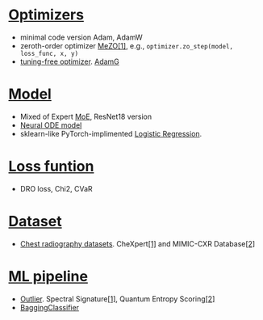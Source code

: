 # [Optimizers](https://github.com/YijiangPang/since-you-do-ML-you-may-need/tree/main/Optimizers)
* minimal code version Adam, AdamW
* zeroth-order optimizer [MeZO](https://github.com/YijiangPang/since-you-do-DL-you-may-need-components/tree/main/Optimizers/ZerothOptimizer)[[1]](https://arxiv.org/abs/2305.17333), e.g., ```optimizer.zo_step(model, loss_func, x, y)```
* [tuning-free optimizer](https://github.com/YijiangPang/since-you-do-DL-you-may-need-components/tree/main/Optimizers/Tuning_free). [AdamG](https://github.com/YijiangPang/since-you-do-DL-you-may-need-components/blob/main/Optimizers/Tuning_free/AdamG.py)

# [Model](https://github.com/YijiangPang/since-you-do-ML-you-may-need/tree/main/Model)
* Mixed of Expert [MoE](https://github.com/YijiangPang/since-you-do-ML-you-may-need/tree/main/Model/MoE), ResNet18 version
* [Neural ODE model](https://github.com/YijiangPang/since-you-do-DL-you-may-need-components/blob/main/Model/NeuralODE_model.py)
* sklearn-like PyTorch-implimented [Logistic Regression](https://github.com/YijiangPang/since-you-do-DL-you-may-need-components/blob/main/Model/LR_pytorch.py). 

# [Loss funtion](https://github.com/YijiangPang/since-you-do-ML-you-may-need/tree/main/Loss_function)
* DRO loss, Chi2, CVaR

# [Dataset](https://github.com/YijiangPang/since-you-do-ML-you-may-need/tree/main/Dataset)
* [Chest radiography datasets](https://github.com/YijiangPang/since-you-do-ML-you-may-need/tree/main/Dataset). CheXpert[[1]](https://stanfordmlgroup.github.io/competitions/chexpert/) and MIMIC-CXR Database[[2]](https://physionet.org/content/mimic-cxr/2.0.0/)


# [ML pipeline](https://github.com/YijiangPang/since-you-do-ML-you-may-need/tree/main/ML_pipeline)
* [Outlier](https://github.com/YijiangPang/since-you-do-ML-you-may-need/tree/main/ML_pipeline/Outlier). Spectral Signature[[1]](https://arxiv.org/abs/1811.00636), Quantum Entropy Scoring[[2]](https://arxiv.org/abs/1906.11366)
* [BaggingClassifier](https://github.com/YijiangPang/since-you-do-DL-you-may-need-components/blob/main/ML_pipeline/BaggingClassifier.py)
